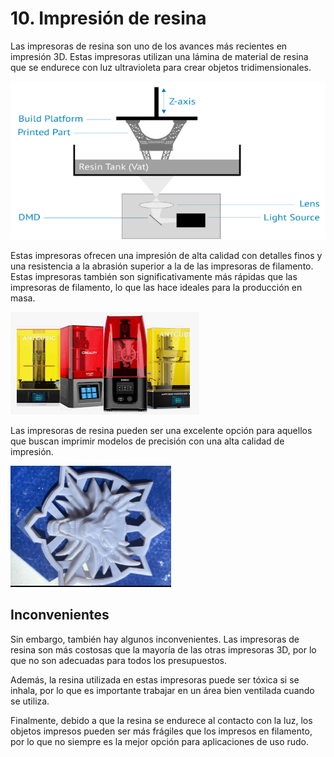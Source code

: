 # 10. Impresión de resina

Las impresoras de resina son uno de los avances más recientes en impresión 3D. Estas impresoras utilizan una lámina de material de resina que se endurece con luz ultravioleta para crear objetos tridimensionales.

![](img/2023-01-17-13-00-40.png)

Estas impresoras ofrecen una impresión de alta calidad con detalles finos y una resistencia a la abrasión superior a la de las impresoras de filamento. Estas impresoras también son significativamente más rápidas que las impresoras de filamento, lo que las hace ideales para la producción en masa.

![](img/2023-01-17-12-59-09.png)

Las impresoras de resina pueden ser una excelente opción para aquellos que buscan imprimir modelos de precisión con una alta calidad de impresión.

![](img/2023-01-17-13-16-10.png)

## Inconvenientes

Sin embargo, también hay algunos inconvenientes. Las impresoras de resina son más costosas que la mayoría de las otras impresoras 3D, por lo que no son adecuadas para todos los presupuestos.

Además, la resina utilizada en estas impresoras puede ser tóxica si se inhala, por lo que es importante trabajar en un área bien ventilada cuando se utiliza.

Finalmente, debido a que la resina se endurece al contacto con la luz, los objetos impresos pueden ser más frágiles que los impresos en filamento, por lo que no siempre es la mejor opción para aplicaciones de uso rudo.